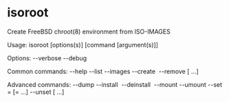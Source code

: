 isoroot
=======

Create FreeBSD chroot(8) environment from ISO-IMAGES

Usage:
	isoroot [options(s)] [command [argument(s)]]

Options:
	--verbose
	--debug

Common commands:
	--help
	--list
	--images
	--create <root> <image>
	--remove <root>
	<root> <command> [<arguments> ...]

Advanced commands:
	--dump
	--install <image>
	--deinstall <image>
	--mount <root>
	--umount <root>
	--set <root> <key1>=<value1> [<key2>=<value2> ...]
	--unset <root> <key1> [<key2> ...]

